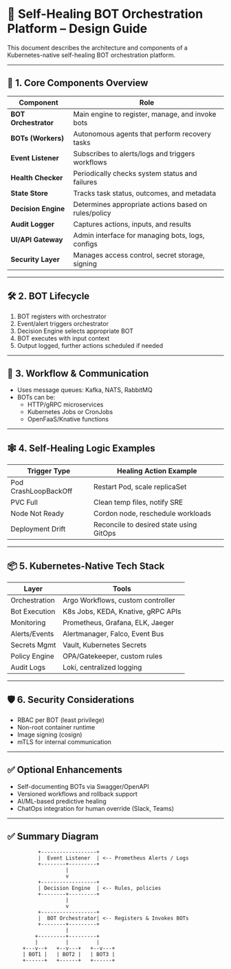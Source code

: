 
# 🤖 Self-Healing BOT Orchestration Platform – Design Guide

This document describes the architecture and components of a Kubernetes-native self-healing BOT orchestration platform.

---

## 🧠 1. Core Components Overview

| Component              | Role                                                |
|------------------------|-----------------------------------------------------|
| **BOT Orchestrator**   | Main engine to register, manage, and invoke bots    |
| **BOTs (Workers)**     | Autonomous agents that perform recovery tasks       |
| **Event Listener**     | Subscribes to alerts/logs and triggers workflows    |
| **Health Checker**     | Periodically checks system status and failures      |
| **State Store**        | Tracks task status, outcomes, and metadata          |
| **Decision Engine**    | Determines appropriate actions based on rules/policy|
| **Audit Logger**       | Captures actions, inputs, and results               |
| **UI/API Gateway**     | Admin interface for managing bots, logs, configs    |
| **Security Layer**     | Manages access control, secret storage, signing     |

---

## 🛠️ 2. BOT Lifecycle

1. BOT registers with orchestrator
2. Event/alert triggers orchestrator
3. Decision Engine selects appropriate BOT
4. BOT executes with input context
5. Output logged, further actions scheduled if needed

---

## 🔄 3. Workflow & Communication

- Uses message queues: Kafka, NATS, RabbitMQ
- BOTs can be:
  - HTTP/gRPC microservices
  - Kubernetes Jobs or CronJobs
  - OpenFaaS/Knative functions

---

## 🕸️ 4. Self-Healing Logic Examples

| Trigger Type         | Healing Action Example                            |
|----------------------|---------------------------------------------------|
| Pod CrashLoopBackOff | Restart Pod, scale replicaSet                    |
| PVC Full             | Clean temp files, notify SRE                     |
| Node Not Ready       | Cordon node, reschedule workloads                |
| Deployment Drift     | Reconcile to desired state using GitOps          |

---

## 📦 5. Kubernetes-Native Tech Stack

| Layer         | Tools                            |
|---------------|----------------------------------|
| Orchestration | Argo Workflows, custom controller |
| Bot Execution | K8s Jobs, KEDA, Knative, gRPC APIs |
| Monitoring    | Prometheus, Grafana, ELK, Jaeger |
| Alerts/Events | Alertmanager, Falco, Event Bus   |
| Secrets Mgmt  | Vault, Kubernetes Secrets        |
| Policy Engine | OPA/Gatekeeper, custom rules     |
| Audit Logs    | Loki, centralized logging        |

---

## 🛡️ 6. Security Considerations

- RBAC per BOT (least privilege)
- Non-root container runtime
- Image signing (cosign)
- mTLS for internal communication

---

## ✅ Optional Enhancements

- Self-documenting BOTs via Swagger/OpenAPI
- Versioned workflows and rollback support
- AI/ML-based predictive healing
- ChatOps integration for human override (Slack, Teams)

---

## ✅ Summary Diagram

```
          +------------------+
          |  Event Listener  | <-- Prometheus Alerts / Logs
          +--------+---------+
                   |
                   v
          +------------------+
          | Decision Engine  | <-- Rules, policies
          +--------+---------+
                   |
                   v
          +------------------+
          |  BOT Orchestrator| <-- Registers & Invokes BOTs
          +--------+---------+
                   |
         +---------+---------+
         |         |         |
     +---v--+   +--v---+   +--v---+
     | BOT1 |   | BOT2 |   | BOT3 |
     +------+   +------+   +------+
```

